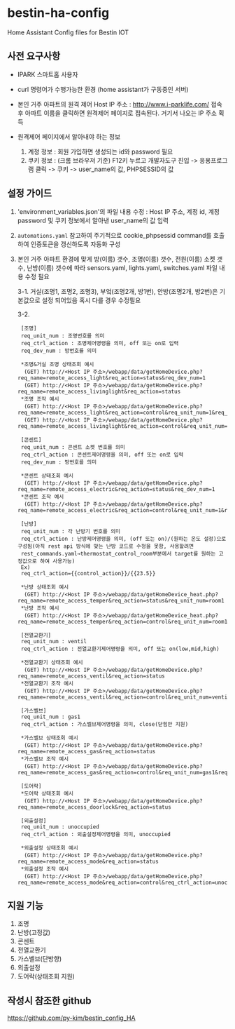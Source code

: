 # bestin-ha-config
Home Assistant Config files for Bestin IOT

## 사전 요구사항
- IPARK 스마트홈 사용자

- curl 명령어가 수행가능한 환경 (home assistant가 구동중인 서버)

- 본인 거주 아파트의 원격 제어 Host IP 주소 : http://www.i-parklife.com/ 접속 후 아파트 이름을 클릭하면 원격제어 페이지로 접속된다. 거기서 나오는 IP 주소 획득

- 원격제어 페이지에서 알아내야 하는 정보
  1. 계정 정보 : 회원 가입하면 생성되는 id와 password 필요
  2. 쿠키 정보 : (크롬 브라우저 기준) F12키 누르고 개발자도구 진입 -> 응용프로그램 클릭 -> 쿠키 -> user_name의 값, PHPSESSID의 값
 
## 설정 가이드
1. 'environment_variables.json'의 파일 내용 수정 : Host IP 주소, 계정 id, 계정 password 및 쿠키 정보에서 알아낸 user_name의 값 입력
2. `automations.yaml` 참고하여 주기적으로 cookie_phpsessid command를 호출하여 인증토큰을 갱신하도록 자동화 구성
3. 본인 거주 아파트 환경에 맞게 방(이름) 갯수, 조명(이름) 갯수, 전원(이름) 소켓 갯수, 난방(이름) 갯수에 따라 sensors.yaml, lights.yaml, switches.yaml 파일 내용 수정 필요
   
   3-1. 거실(조명1, 조명2, 조명3), 부엌(조명2개, 방1번), 안방(조명2개, 방2번)은 기본값으로 설정 되어있음 혹시 다를 경우 수정필요
   
   3-2. 
   
        [조명]
        req_unit_num : 조명번호를 의미
        req_ctrl_action : 조명제어명령을 의미, off 또는 on로 입력
        req_dev_num : 방번호를 의미
        
        *조명&거실 조명 상태조회 예시
         (GET) http://<Host IP 주소>/webapp/data/getHomeDevice.php?req_name=remote_access_light&req_action=status&req_dev_num=1
         (GET) http://<Host IP 주소>/webapp/data/getHomeDevice.php?req_name=remote_access_livinglight&req_action=status
        *조명 조작 예시
         (GET) http://<Host IP 주소>/webapp/data/getHomeDevice.php?req_name=remote_access_light&req_action=control&req_unit_num=1&req_ctrl_action=off&req_dev_num=1 
         (GET) http://<Host IP 주소>/webapp/data/getHomeDevice.php?req_name=remote_access_livinglight&req_action=control&req_unit_num=1&req_ctrl_action=off
        
        [콘센트]
        req_unit_num : 콘센트 소켓 번호를 의미
        req_ctrl_action : 콘센트제어명령을 의미, off 또는 on로 입력
        req_dev_num : 방번호를 의미
        
        *콘센트 상태조회 예시
         (GET) http://<Host IP 주소>/webapp/data/getHomeDevice.php?req_name=remote_access_electric&req_action=status&req_dev_num=1
        *콘센트 조작 예시
         (GET) http://<Host IP 주소>/webapp/data/getHomeDevice.php?req_name=remote_access_electric&req_action=control&req_unit_num=1&req_ctrl_action=on&req_dev_num=1
         
        [난방]
        req_unit_num : 각 난방기 번호를 의미
        req_ctrl_action : 난방제어명령을 의미, (off 또는 on)/(원하는 온도 설정)으로 구성됨(아직 rest api 방식에 맞는 난방 코드로 수정을 못함, 사용할려면
        rest_commands.yaml→thermostat_control_room부분에서 target를 원하는 고정값으로 하여 사용가능)
        Ex)
        req_ctrl_action={{control_action}}/{{23.5}}
        
        *난방 상태조회 예시
         (GET) http://<Host IP 주소>/webapp/data/getHomeDevice_heat.php?req_name=remote_access_temper&req_action=status&req_unit_num=room1
        *난방 조작 예시
         (GET) http://<Host IP 주소>/webapp/data/getHomeDevice_heat.php?req_name=remote_access_temper&req_action=control&req_unit_num=room1&req_ctrl_action=on/23.5
        
        [전열교환기]
        req_unit_num : ventil
        req_ctrl_action : 전열교환기제어명령을 의미, off 또는 on(low,mid,high)
        
        *전열교환기 상태조회 예시
         (GET) http://<Host IP 주소>/webapp/data/getHomeDevice.php?req_name=remote_access_ventil&req_action=status
        *전열교환기 조작 예시
         (GET) http://<Host IP 주소>/webapp/data/getHomeDevice.php?req_name=remote_access_ventil&req_action=control&req_unit_num=ventil&req_ctrl_action=on
         
        [가스벨브]
        req_unit_num : gas1
        req_ctrl_action : 가스벨브제어명령을 의미, close(닫힘만 지원)
        
        *가스벨브 상태조회 예시
         (GET) http://<Host IP 주소>/webapp/data/getHomeDevice.php?req_name=remote_access_gas&req_action=status
        *가스벨브 조작 예시
         (GET) http://<Host IP 주소>/webapp/data/getHomeDevice.php?req_name=remote_access_gas&req_action=control&req_unit_num=gas1&req_ctrl_action=close
          
        [도어락]
        *도어락 상태조회 예시
         (GET) http://<Host IP 주소>/webapp/data/getHomeDevice.php?req_name=remote_access_doorlock&req_action=status
         
        [외출설정]
        req_unit_num : unoccupied
        req_ctrl_action : 외출설정제어명령을 의미, unoccupied
        
        *외출설정 상태조회 예시
         (GET) http://<Host IP 주소>/webapp/data/getHomeDevice.php?req_name=remote_access_mode&req_action=status
        *외출설정 조작 예시
         (GET) http://<Host IP 주소>/webapp/data/getHomeDevice.php?req_name=remote_access_mode&req_action=control&req_ctrl_action=unoccupied
         
## 지원 기능
1. 조명
2. 난방(고정값) 
3. 콘센트
4. 전열교환기
5. 가스벨브(단방향)
6. 외출설정
7. 도어락(상태조회 지원)

## 작성시 참조한 github
https://github.com/py-kim/bestin_config_HA
